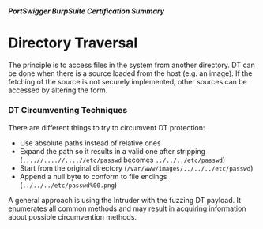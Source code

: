 ##### PortSwigger BurpSuite Certification Summary
# Directory Traversal
The principle is to access files in the system from another directory. DT can be done when there is a source loaded from the host (e.g. an image). If the fetching of the source is not securely implemented, other sources can be accessed by altering the form.
### DT Circumventing Techniques
There are different things to try to circumvent DT protection:
  * Use absolute paths instead of relative ones
  * Expand the path so it results in a valid one after stripping (`....//....//....//etc/passwd` becomes `../../../etc/passwd`)
  * Start from the original directory (`/var/www/images/../../../etc/passwd`)
  * Append a null byte to conform to file endings (`../../../etc/passwd%00.png`)

A general approach is using the Intruder with the fuzzing DT payload. It enumerates all common methods and may result in acquiring information about possible circumvention methods.
